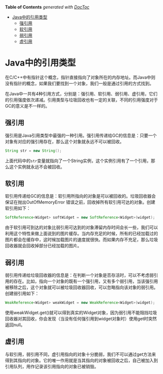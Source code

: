 <!-- START doctoc generated TOC please keep comment here to allow auto update -->
<!-- DON'T EDIT THIS SECTION, INSTEAD RE-RUN doctoc TO UPDATE -->
**Table of Contents**  *generated with [DocToc](https://github.com/thlorenz/doctoc)*

- [Java中的引用类型](#java%E4%B8%AD%E7%9A%84%E5%BC%95%E7%94%A8%E7%B1%BB%E5%9E%8B)
  - [强引用](#%E5%BC%BA%E5%BC%95%E7%94%A8)
  - [软引用](#%E8%BD%AF%E5%BC%95%E7%94%A8)
  - [弱引用](#%E5%BC%B1%E5%BC%95%E7%94%A8)
  - [虚引用](#%E8%99%9A%E5%BC%95%E7%94%A8)

<!-- END doctoc generated TOC please keep comment here to allow auto update -->

# Java中的引用类型 

在C/C++中有指针这个概念，指针直接指向了对象所在的内存地址。而Java中则没有指针的概念，如果我们要找到一个对象，我们一般是通过引用的方式找到。

在Java中一共有4种引用方式，分别是：强引用、软引用、弱引用、虚引用，它们的引用强度依次递减。引用类型与垃圾回收也有一定的关联，不同的引用强度对于GC的意义是不一样的。

## 强引用

强引用是Java引用类型中最强的一种引用。强引用传递给GC的信息是：只要一个对象有对应的强引用存在，那么这个对象就永远不可以被回收。

```java
String str = new String();
```

上面代码中的`str`变量就指向了一个String实例，这个实例引用有了一个引用，那么这个实例就永远不会被回收。

## 软引用

软引用传递给GC的信息是：软引用所指向的对象是可以被回收的。垃圾回收器会保证在抛出OutOfMemoryError 错误之前，回收掉所有软引用可达的对象。创建软引用如下：

```java
SoftReference<Widget> softWidget = new SoftReference<Widget>(widget);
```

由于软引用可到达的对象比弱引用可达到的对象滞留内存时间会长一些，我们可以利用这个特性来做上面说到的图片缓存。当内存充足的时候，所有的已经加载过的图片都会在缓存中，这时候加载图片的速度就很快。而如果内存不充足，那么垃圾回收器就会回收掉部分已经加载的图片。

## 弱引用

弱引用传递给垃圾回收器的信息是：在判断一个对象是否存活时，可以不考虑弱引用的存在。比如，指向一个对象的既有一个强引用，又有多个弱引用，当该强引用被移除之后，这个对象就可以被垃圾回收器回收，可以忽略指向该对象的弱引用。创建弱引用如下：

```java
WeakReference<Widget> weakWidget = new WeakReference<Widget>(widget);
```

使用weakWidget.get()就可以得到真实的Widget对象，因为弱引用不能阻挡垃圾回收器对其回收，你会发现（当没有任何强引用到widget对象时）使用get时突然返回null。

## 虚引用

与软引用，弱引用不同，虚引用指向的对象十分脆弱，我们不可以通过get方法来得到其指向的对象。它的唯一作用就是当其指向的对象被回收之后，自己被加入到引用队列，用作记录该引用指向的对象已被销毁。
